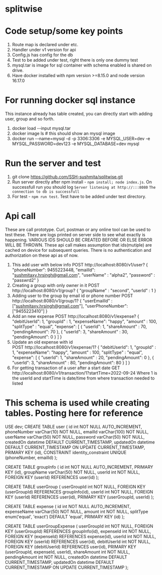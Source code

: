 # splitwise

# Code setup/some key points
1. Route map is declared under etc.
2. Handler under v1 version for api
3. Config.js has config for the db
4. Test to be added under test, right there is only one dummy test
5. mysql.tar is image for sql container with schema enabled is shared on drive.
6. Have docker installed with npm version >=8.15.0 and node version 16.17.0

# For running docker sql instance
This instance already has table created, you can directly start with adding user, group and so forth.

1. docker load --input mysql.tar
2. docker image ls  # this should show an mysql image
3. docker run --name=mysql -d -p 3306:3306 -e MYSQL_USER=dev -e MYSQL_PASSWORD=dev123 -e MYSQL_DATABASE=dev mysql

# Run the server and test
1. git clone https://github.com/SSH-sushmita/splitwise.git
2. Run server directly after npm install - `npm install; node index.js`.
On successfull run you should log 
`Server listening at http://:::8080`
`The connection to db is successfull`
3. For test - `npm run test`. Test have to be added under test directory.

# Api call

These are call prototype. Curl, postman or any online tool can be used to test these.
There are logs printed on server side to see what exactly is happening.
VARIOUS IDS SHOULD BE CREATED BEFORE OR ELSE ERROR WILL BE THROWN.
These api call makes assumption that ids(mutiple) are cached on device for subsequent queries. 
There is no authentication and authorization on these api as of now.

1. This add user with below info
POST http://localhost:8080/v1/user?
{
    "phoneNumber": 9455223448,
    "emailId": "sushmitaxy.hrsingh@gmail.com",
    "userName" : "alpha2",
    "password" : "passwrd2"
}
2. Creating a group with only owner in it
POST http://localhost:8080/v1/group?
{
    "groupName" : "second",
    "userId" : 1
}
3. Adding user to the group by email id or phone number
POST http://localhost:8080/v1/group/1?
{
    "userEmailId" : ["sushmitaxy.hrsingh@gmail.com"],
    "userPhoneNumber": ["9455223410"]
}
4. Add an new expense 
POST http://localhost:8080/v1/expense?
{
    "debitUserId": 1,
    "groupId" : 1,
    "expenseName": "happy",
    "amount" : 100,
    "splitType" : "equal",
    "expense": [
        {
            "userId": 1,
            "shareAmount" : 70,
            "pendingAmount": 70
        },
        {
            "userId": 3,
            "shareAmount" : 30,
            "pendingAmount": 0
        }
     ]
}
5. Update an old expense with id  
POST http://localhost:8080/v1/expense/1?
{
    "debitUserId": 1,
    "groupId" : 1,
    "expenseName": "happy",
    "amount" : 100,
    "splitType" : "equal",
    "expense": [
        {
            "userId": 1,
            "shareAmount" : 20,
            "pendingAmount": 0
        },
        {
            "userId": 3,
            "shareAmount" : 80,
            "pendingAmount": 80
        }
     ]
}
6. For getting transaction of a user after a start date
GET http://localhost:8080/v1/transaction/1?startTime=2022-09-24
Where 1 is the userId and startTime is date/time from where transaction needed to listed

# This schema is used while creating tables. Posting here for reference
USE dev;
CREATE TABLE user (
    id int NOT NULL AUTO_INCREMENT,
    phoneNumber varChar(10) NOT NULL,
    emailId varChar(100) NOT NULL,
    userName varChar(50) NOT NULL,
    password varChar(50) NOT NULL,
    createdOn datetime DEFAULT CURRENT_TIMESTAMP,
    updatedOn datetime DEFAULT CURRENT_TIMESTAMP ON UPDATE CURRENT_TIMESTAMP,
    PRIMARY KEY (id),
    CONSTRAINT identity_constraint UNIQUE (phoneNumber, emailId)
);

CREATE TABLE groupInfo (
    id int NOT NULL AUTO_INCREMENT,
    PRIMARY KEY (id),
    groupName varChar(50) NOT NULL,
    userId int NOT NULL,
    FOREIGN KEY (userId) REFERENCES user(id)
);

CREATE TABLE userGroup (
    userGroupId int NOT NULL,
    FOREIGN KEY (userGroupId) REFERENCES groupInfo(id),
    userId int NOT NULL,
    FOREIGN KEY (userId) REFERENCES user(id),
    PRIMARY KEY (userGroupId, userId)
);


CREATE TABLE expense (
    id int NOT NULL AUTO_INCREMENT,
    expenseName varChar(50) NOT NULL,
    amount int NOT NULL,
    splitType enum('equal', 'exact') DEFAULT 'equal',
    PRIMARY KEY (id)
);

CREATE TABLE userGroupExpense (
    userGroupId int NOT NULL,
    FOREIGN KEY (userGroupId) REFERENCES groupInfo(id),
    expenseId int NOT NULL,
    FOREIGN KEY (expenseId) REFERENCES expense(id),
    userId int NOT NULL,
    FOREIGN KEY (userId) REFERENCES user(id),
    debitUserId int NOT NULL,
    FOREIGN KEY (debitUserId) REFERENCES user(id),
    PRIMARY KEY (userGroupId, expenseId,  userId),
    shareAmount int NOT NULL,
    pendingAmount  int NOT NULL,
    createdOn datetime DEFAULT CURRENT_TIMESTAMP,
    updatedOn datetime DEFAULT CURRENT_TIMESTAMP ON UPDATE CURRENT_TIMESTAMP
);

